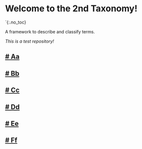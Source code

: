 # Welcome to the 2nd Taxonomy! 
`{:.no_toc}

A framework to describe and classify terms.

*This is a test repository!*

## [# Aa](Aa.md)

## [# Bb](Bb.md)

## [# Cc](Cc.md)

## [# Dd](Dd.md)

## [# Ee](Ee.md)

## [# Ff](Ff.md)
